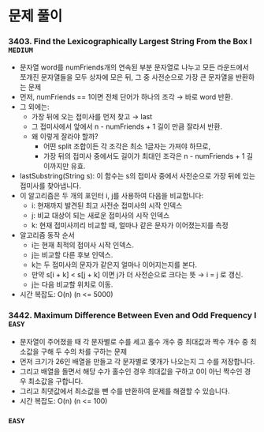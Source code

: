 # 문제 풀이

### 3403. Find the Lexicographically Largest String From the Box I ```MEDIUM```
- 문자열 word를 numFriends개의 연속된 부분 문자열로 나누고 모든 라운드에서 쪼개진 문자열들을 모두 상자에 모은 뒤, 그 중 사전순으로 가장 큰 문자열을 반환하는 문제
- 먼저, numFriends == 1이면 전체 단어가 하나의 조각 → 바로 word 반환.
- 그 외에는:
  + 가장 뒤에 오는 접미사를 먼저 찾고 → last
  + 그 접미사에서 앞에서 n - numFriends + 1 길이 만큼 잘라서 반환.
  + 왜 이렇게 잘라야 할까?
    - 어떤 split 조합이든 각 조각은 최소 1글자는 가져야 하므로,
    - 가장 뒤의 접미사 중에서도 길이가 최대인 조각은 n - numFriends + 1 길이까지만 유효.
- lastSubstring(String s): 이 함수는 s의 접미사 중에서 사전순으로 가장 뒤에 있는 접미사를 찾아냅니다.
- 이 알고리즘은 두 개의 포인터 i, j를 사용하여 다음을 비교합니다:
  + i: 현재까지 발견된 최고 사전순 접미사의 시작 인덱스
  + j: 비교 대상이 되는 새로운 접미사의 시작 인덱스
  + k: 현재 접미사끼리 비교할 때, 얼마나 같은 문자가 이어졌는지를 측정
- 알고리즘 동작 순서
  + i는 현재 최적의 접미사 시작 인덱스.
  + j는 비교할 다른 후보 인덱스.
  + k는 두 접미사의 문자가 같은지 얼마나 이어지는지를 본다.
  + 만약 s[i + k] < s[j + k] 이면 j가 더 사전순으로 크다는 뜻 → i = j 로 갱신.
  + j는 다음 비교할 위치로 이동.
- 시간 복잡도: O(n) (n <= 5000)

### 3442. Maximum Difference Between Even and Odd Frequency I ```EASY```
- 문자열이 주어졌을 때 각 문자별로 수를 세고 홀수 개수 중 최대값과 짝수 개수 중 최소값을 구해 두 수의 차를 구하는 문제
- 먼저 크기가 26인 배열을 만들고 각 문자별로 몇개가 나오는지 그 수를 저장합니다.
- 그리고 배열을 돌면서 해당 수가 홀수인 경우 최대값을 구하고 0이 아닌 짝수인 경우 최소값을 구합니다.
- 그리고 최댓값에서 최소값을 뺀 수를 반환하여 문제를 해결할 수 있습니다.
- 시간 복잡도: O(n) (n <= 100)

### ```EASY```
